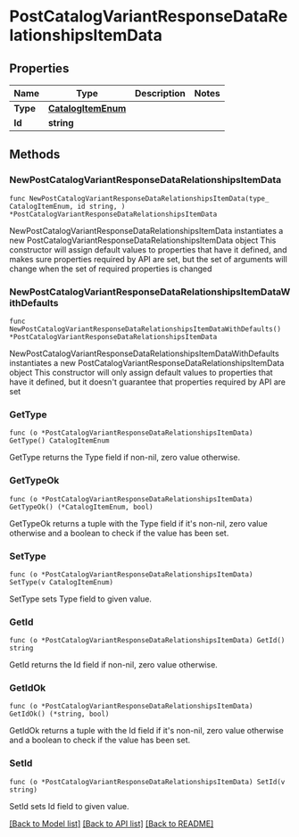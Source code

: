 # PostCatalogVariantResponseDataRelationshipsItemData

## Properties

Name | Type | Description | Notes
------------ | ------------- | ------------- | -------------
**Type** | [**CatalogItemEnum**](CatalogItemEnum.md) |  | 
**Id** | **string** |  | 

## Methods

### NewPostCatalogVariantResponseDataRelationshipsItemData

`func NewPostCatalogVariantResponseDataRelationshipsItemData(type_ CatalogItemEnum, id string, ) *PostCatalogVariantResponseDataRelationshipsItemData`

NewPostCatalogVariantResponseDataRelationshipsItemData instantiates a new PostCatalogVariantResponseDataRelationshipsItemData object
This constructor will assign default values to properties that have it defined,
and makes sure properties required by API are set, but the set of arguments
will change when the set of required properties is changed

### NewPostCatalogVariantResponseDataRelationshipsItemDataWithDefaults

`func NewPostCatalogVariantResponseDataRelationshipsItemDataWithDefaults() *PostCatalogVariantResponseDataRelationshipsItemData`

NewPostCatalogVariantResponseDataRelationshipsItemDataWithDefaults instantiates a new PostCatalogVariantResponseDataRelationshipsItemData object
This constructor will only assign default values to properties that have it defined,
but it doesn't guarantee that properties required by API are set

### GetType

`func (o *PostCatalogVariantResponseDataRelationshipsItemData) GetType() CatalogItemEnum`

GetType returns the Type field if non-nil, zero value otherwise.

### GetTypeOk

`func (o *PostCatalogVariantResponseDataRelationshipsItemData) GetTypeOk() (*CatalogItemEnum, bool)`

GetTypeOk returns a tuple with the Type field if it's non-nil, zero value otherwise
and a boolean to check if the value has been set.

### SetType

`func (o *PostCatalogVariantResponseDataRelationshipsItemData) SetType(v CatalogItemEnum)`

SetType sets Type field to given value.


### GetId

`func (o *PostCatalogVariantResponseDataRelationshipsItemData) GetId() string`

GetId returns the Id field if non-nil, zero value otherwise.

### GetIdOk

`func (o *PostCatalogVariantResponseDataRelationshipsItemData) GetIdOk() (*string, bool)`

GetIdOk returns a tuple with the Id field if it's non-nil, zero value otherwise
and a boolean to check if the value has been set.

### SetId

`func (o *PostCatalogVariantResponseDataRelationshipsItemData) SetId(v string)`

SetId sets Id field to given value.



[[Back to Model list]](../README.md#documentation-for-models) [[Back to API list]](../README.md#documentation-for-api-endpoints) [[Back to README]](../README.md)


